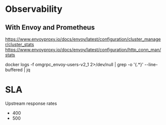 # Observability
## With Envoy and Prometheus

https://www.envoyproxy.io/docs/envoy/latest/configuration/cluster_manager/cluster_stats
https://www.envoyproxy.io/docs/envoy/latest/configuration/http_conn_man/stats

docker logs -f omgrpc_envoy-users-v2_1 2>/dev/null | grep -o '{.*}' --line-buffered | jq

# SLA

Upstream response rates
  - 400
  - 500